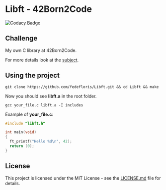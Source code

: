 # Libft - 42Born2Code
[![Codacy Badge](https://api.codacy.com/project/badge/Grade/948242368e8949f0b8fdee9e7db0916b)](https://app.codacy.com/app/fedefloris/Libft?utm_source=github.com&utm_medium=referral&utm_content=fedefloris/Libft&utm_campaign=Badge_Grade_Settings)
## Challenge
My own C library at 42Born2Code.

For more details look at the [subject](subject.pdf).

## Using the project
```console
git clone https://github.com/fedefloris/Libft.git && cd Libft && make
```
Now you should see **libft.a** in the root folder.
```console
gcc your_file.c libft.a -I includes
```
Example of **your_file.c**:
```c
#include "libft.h"

int main(void)
{
  ft_printf("Hello %d\n", 42);
  return (0);
}
```

## License
This project is licensed under the MIT License - see the [LICENSE.md](LICENSE) file for details.
